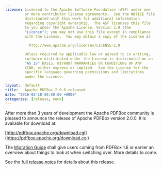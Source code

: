 ```yaml
---
license: Licensed to the Apache Software Foundation (ASF) under one
         or more contributor license agreements.  See the NOTICE file
         distributed with this work for additional information
         regarding copyright ownership.  The ASF licenses this file
         to you under the Apache License, Version 2.0 (the
         "License"); you may not use this file except in compliance
         with the License.  You may obtain a copy of the License at

           http://www.apache.org/licenses/LICENSE-2.0

         Unless required by applicable law or agreed to in writing,
         software distributed under the License is distributed on an
         "AS IS" BASIS, WITHOUT WARRANTIES OR CONDITIONS OF ANY
         KIND, either express or implied.  See the License for the
         specific language governing permissions and limitations
         under the License.

layout:  default
title:   Apache PDFBox 2.0.0 released
date: "2016-03-18 00:00:00 +0000"
categories: [release, news]
---
```


After more than 3 years of development the Apache PDFBox community is pleased to
announce the release of Apache PDFBox version 2.0.0. It is available for download at:

[http://pdfbox.apache.org/download.cgi](https://pdfbox.apache.org/download.cgi)

The [Migration Guide](https://pdfbox.apache.org/2.0/migration.html) shall give users coming from
PDFBox 1.8 or earlier an overview about things to look at when switching over. More details to come.

See the [full release notes](https://issues.apache.org/jira/secure/ReleaseNote.jspa?projectId=12310760&version=12319281) for details about this release.
